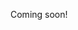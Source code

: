 Coming soon!

<!--

- one of the dwarf fortress creators makes presentations in ms paint and makes his game in notepad
  - what kind of restrictins on tools can i make for myself?

-->
